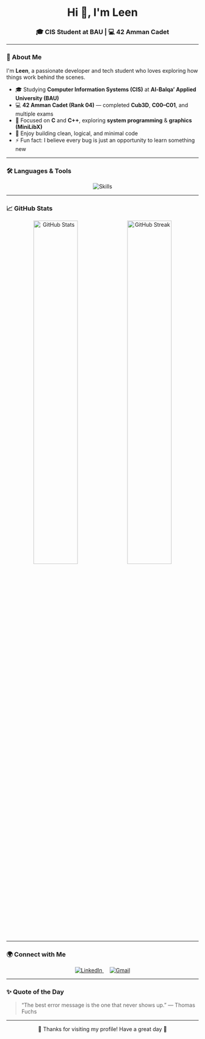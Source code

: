 <h1 align="center">Hi 👋, I'm Leen</h1>
<h3 align="center">🎓 CIS Student at BAU | 💻 42 Amman Cadet</h3>

---

### 🌙 About Me  
I'm **Leen**, a passionate developer and tech student who loves exploring how things work behind the scenes.  

- 🎓 Studying **Computer Information Systems (CIS)** at **Al-Balqa’ Applied University (BAU)**  
- 💻 **42 Amman Cadet (Rank 04)** — completed **Cub3D**, **C00–C01**, and multiple exams  
- 🧠 Focused on **C** and **C++**, exploring **system programming** & **graphics (MiniLibX)**  
- 💬 Enjoy building clean, logical, and minimal code  
- ⚡ Fun fact: I believe every bug is just an opportunity to learn something new  

---

### 🛠️ Languages & Tools  
<p align="center">
  <img src="https://skillicons.dev/icons?i=c,cpp,bash,vim,git,linux,vscode,github,cmake" alt="Skills" />
</p>

---

### 📈 GitHub Stats  
<p align="center">
  <img width="48%" src="https://github-readme-stats.vercel.app/api?username=LeenAlmahthi&show_icons=true&theme=tokyonight" alt="GitHub Stats" />
  <img width="48%" src="https://github-readme-streak-stats.herokuapp.com/?user=LeenAlmahthi&theme=tokyonight" alt="GitHub Streak" />
</p>

---

<!-- ### 🧩 42 Amman Progress  
<p align="center">
  <img src="https://badge.mediaplus.ma/darkblue/leena" alt="42 Amman Badge" />
</p>

--- -->

### 🌍 Connect with Me  
<p align="center">
  <a href="https://www.linkedin.com/in/leen-almahthi-620629331" target="_blank">
    <img src="https://skillicons.dev/icons?i=linkedin" alt="LinkedIn" />
  </a>
  &nbsp;&nbsp;&nbsp;
  <a href="https://mail.google.com/mail/?view=cm&fs=1&to=leenalmahth@gmail.com" target="_blank">
    <img src="https://skillicons.dev/icons?i=gmail" alt="Gmail" />
  </a>
</p>

---

### ✨ Quote of the Day  
> “The best error message is the one that never shows up.” — Thomas Fuchs  

---

<p align="center">💙 Thanks for visiting my profile! Have a great day 🌙</p>
